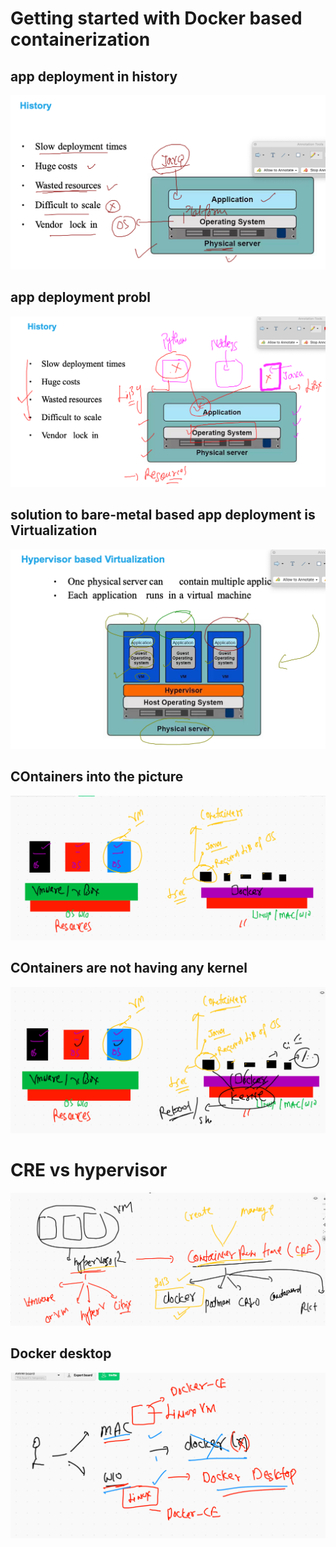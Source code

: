 # Getting started with Docker based containerization 

## app deployment in history

<img src="apphist.png">

## app deployment probl

<img src="conf.png">

## solution to bare-metal based app deployment is Virtualization 

<img src="vm.png">

## COntainers into the picture 

<img src="container.png">

## COntainers are not having any kernel 

<img src="cont.png">

# CRE vs hypervisor 

<img src="cre.png">

## Docker desktop 

<img src="dd.png">



